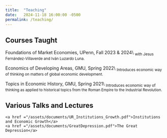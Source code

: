 ```yaml
---
title:  "Teaching"
date:   2024-11-18 16:00:00 -0500
permalink: /teaching/
---
```


## Courses Taught

Foundations of Market Economies, UPenn, Fall 2023 & 2024\\
<sub> with Jesus Fernández-Villaverde and Iván Luzardo Luna. </sub>

Economics of Developing Areas, GMU, Spring 2022\\
<sub>Introduces economic way of thinking on matters of global economic development. </sub>

Topics in Economic History, GMU, Spring 2021\\
<sub>Introduces economic way of thinking as applied to historical topics from the Roman Empire to the Industrial Revolution.</sub>


## Various Talks and Lectures

    <a href ="/assets/documents/UR_Institutions_Growth.pdf">Institutions and Economic Growth</a>
    <a href ="/assets/documents/GreatDepression.pdf">The Great Depression</a>

